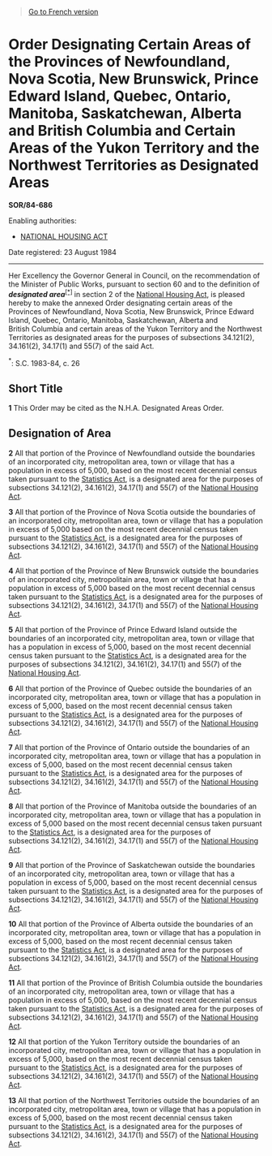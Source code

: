 > [Go to French version](/fr/Règlements/Décrets,%20ordonnances%20et%20règlements%20statutaires/84/686.md)

# Order Designating Certain Areas of the Provinces of Newfoundland, Nova Scotia, New Brunswick, Prince Edward Island, Quebec, Ontario, Manitoba, Saskatchewan, Alberta and British Columbia and Certain Areas of the Yukon Territory and the Northwest Territories as Designated Areas

**SOR/84-686**

Enabling authorities: 
- [NATIONAL HOUSING ACT](/en/Acts/Revised%20Statutes%20of%20Canada/N/N-11.md)

Date registered: 23 August 1984

----------

Her Excellency the Governor General in Council, on the recommendation of the Minister of Public Works, pursuant to section 60 and to the definition of ***designated area***<sup><a href='#fn_1e'>[*]</a></sup> in section 2 of the [National Housing Act](/en/Acts/Revised%20Statutes%20of%20Canada/N/N-11.md), is pleased hereby to make the annexed Order designating certain areas of the Provinces of Newfoundland, Nova Scotia, New Brunswick, Prince Edward Island, Quebec, Ontario, Manitoba, Saskatchewan, Alberta and British Columbia and certain areas of the Yukon Territory and the Northwest Territories as designated areas for the purposes of subsections 34.121(2), 34.161(2), 34.17(1) and 55(7) of the said Act.

<a name='fn_1e'><sup>*</sup></a>: S.C. 1983-84, c. 26<br />




## Short Title


**1** This Order may be cited as the N.H.A. Designated Areas Order.




## Designation of Area


**2** All that portion of the Province of Newfoundland outside the boundaries of an incorporated city, metropolitan area, town or village that has a population in excess of 5,000, based on the most recent decennial census taken pursuant to the [Statistics Act](/en/Acts/Revised%20Statutes%20of%20Canada/S/S-19.md), is a designated area for the purposes of subsections 34.121(2), 34.161(2), 34.17(1) and 55(7) of the [National Housing Act](/en/Acts/Revised%20Statutes%20of%20Canada/N/N-11.md).



**3** All that portion of the Province of Nova Scotia outside the boundaries of an incorporated city, metropolitan area, town or village that has a population in excess of 5,000 based on the most recent decennial census taken pursuant to the [Statistics Act](/en/Acts/Revised%20Statutes%20of%20Canada/S/S-19.md), is a designated area for the purposes of subsections 34.121(2), 34.161(2), 34.17(1) and 55(7) of the [National Housing Act](/en/Acts/Revised%20Statutes%20of%20Canada/N/N-11.md).



**4** All that portion of the Province of New Brunswick outside the boundaries of an incorporated city, metropolitain area, town or village that has a population in excess of 5,000 based on the most recent decennial census taken pursuant to the [Statistics Act](/en/Acts/Revised%20Statutes%20of%20Canada/S/S-19.md), is a designated area for the purposes of subsections 34.121(2), 34.161(2), 34.17(1) and 55(7) of the [National Housing Act](/en/Acts/Revised%20Statutes%20of%20Canada/N/N-11.md).



**5** All that portion of the Province of Prince Edward Island outside the boundaries of an incorporated city, metropolitan area, town or village that has a population in excess of 5,000, based on the most recent decennial census taken pursuant to the [Statistics Act](/en/Acts/Revised%20Statutes%20of%20Canada/S/S-19.md), is a designated area for the purposes of subsections 34.121(2), 34.161(2), 34.17(1) and 55(7) of the [National Housing Act](/en/Acts/Revised%20Statutes%20of%20Canada/N/N-11.md).



**6** All that portion of the Province of Quebec outside the boundaries of an incorporated city, metropolitan area, town or village that has a population in excess of 5,000, based on the most recent decennial census taken pursuant to the [Statistics Act](/en/Acts/Revised%20Statutes%20of%20Canada/S/S-19.md), is a designated area for the purposes of subsections 34.121(2), 34.161(2), 34.17(1) and 55(7) of the [National Housing Act](/en/Acts/Revised%20Statutes%20of%20Canada/N/N-11.md).



**7** All that portion of the Province of Ontario outside the boundaries of an incorporated city, metropolitan area, town or village that has a population in excess of 5,000, based on the most recent decennial census taken pursuant to the [Statistics Act](/en/Acts/Revised%20Statutes%20of%20Canada/S/S-19.md), is a designated area for the purposes of subsections 34.121(2), 34.161(2), 34.17(1) and 55(7) of the [National Housing Act](/en/Acts/Revised%20Statutes%20of%20Canada/N/N-11.md).



**8** All that portion of the Province of Manitoba outside the boundaries of an incorporated city, metropolitan area, town or village that has a population in excess of 5,000 based on the most recent decennial census taken pursuant to the [Statistics Act](/en/Acts/Revised%20Statutes%20of%20Canada/S/S-19.md), is a designated area for the purposes of subsections 34.121(2), 34.161(2), 34.17(1) and 55(7) of the [National Housing Act](/en/Acts/Revised%20Statutes%20of%20Canada/N/N-11.md).



**9** All that portion of the Province of Saskatchewan outside the boundaries of an incorporated city, metropolitan area, town or village that has a population in excess of 5,000, based on the most recent decennial census taken pursuant to the [Statistics Act](/en/Acts/Revised%20Statutes%20of%20Canada/S/S-19.md), is a designated area for the purposes of subsections 34.121(2), 34.161(2), 34.17(1) and 55(7) of the [National Housing Act](/en/Acts/Revised%20Statutes%20of%20Canada/N/N-11.md).



**10** All that portion of the Province of Alberta outside the boundaries of an incorporated city, metropolitan area, town or village that has a population in excess of 5,000, based on the most recent decennial census taken pursuant to the [Statistics Act](/en/Acts/Revised%20Statutes%20of%20Canada/S/S-19.md), is a designated area for the purposes of subsections 34.121(2), 34.161(2), 34.17(1) and 55(7) of the [National Housing Act](/en/Acts/Revised%20Statutes%20of%20Canada/N/N-11.md).



**11** All that portion of the Province of British Columbia outside the boundaries of an incorporated city, metropolitan area, town or village that has a population in excess of 5,000, based on the most recent decennial census taken pursuant to the [Statistics Act](/en/Acts/Revised%20Statutes%20of%20Canada/S/S-19.md), is a designated area for the purposes of subsections 34.121(2), 34.161(2), 34.17(1) and 55(7) of the [National Housing Act](/en/Acts/Revised%20Statutes%20of%20Canada/N/N-11.md).



**12** All that portion of the Yukon Territory outside the boundaries of an incorporated city, metropolitan area, town or village that has a population in excess of 5,000, based on the most recent decennial census taken pursuant to the [Statistics Act](/en/Acts/Revised%20Statutes%20of%20Canada/S/S-19.md), is a designated area for the purposes of subsections 34.121(2), 34.161(2), 34.17(1) and 55(7) of the [National Housing Act](/en/Acts/Revised%20Statutes%20of%20Canada/N/N-11.md).



**13** All that portion of the Northwest Territories outside the boundaries of an incorporated city, metropolitan area, town or village that has a population in excess of 5,000, based on the most recent decennial census taken pursuant to the [Statistics Act](/en/Acts/Revised%20Statutes%20of%20Canada/S/S-19.md), is a designated area for the purposes of subsections 34.121(2), 34.161(2), 34.17(1) and 55(7) of the [National Housing Act](/en/Acts/Revised%20Statutes%20of%20Canada/N/N-11.md).



